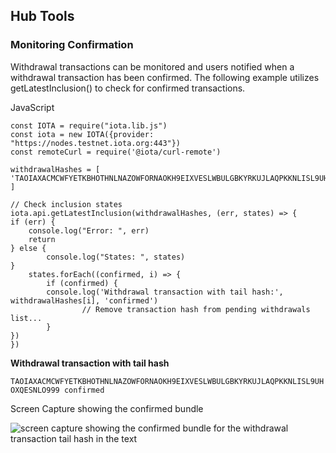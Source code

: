 ## Hub Tools

### Monitoring Confirmation

Withdrawal transactions can be monitored and users notified when a withdrawal transaction has been confirmed. The following example utilizes getLatestInclusion() to check for confirmed transactions.

JavaScript
```
const IOTA = require("iota.lib.js")
const iota = new IOTA({provider: "https://nodes.testnet.iota.org:443"})
const remoteCurl = require('@iota/curl-remote')

withdrawalHashes = [ 'TAOIAXACMCWFYETKBHOTHNLNAZOWFORNAOKH9EIXVESLWBULGBKYRKUJLAQPKKNLISL9UHOXQESNLO999' ]

// Check inclusion states
iota.api.getLatestInclusion(withdrawalHashes, (err, states) => {
if (err) {
    console.log("Error: ", err)
    return
} else {
        console.log("States: ", states)
}
    states.forEach((confirmed, i) => {
        if (confirmed) {
        console.log('Withdrawal transaction with tail hash:', withdrawalHashes[i], 'confirmed')
                // Remove transaction hash from pending withdrawals list...
        }
})
})
```

**Withdrawal transaction with tail hash**

```TAOIAXACMCWFYETKBHOTHNLNAZOWFORNAOKH9EIXVESLWBULGBKYRKUJLAQPKKNLISL9UHOXQESNLO999 confirmed```


Screen Capture showing the confirmed bundle

![screen capture showing the confirmed bundle for the withdrawal transaction tail hash in the text](images/TXconfirm.png?raw=true)
